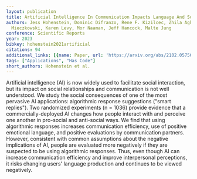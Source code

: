 ```yaml
---
layout: publication
title: Artificial Intelligence In Communication Impacts Language And Social Relationships
authors: Jess Hohenstein, Dominic Difranzo, Rene F. Kizilcec, Zhila Aghajari, Hannah
  Mieczkowski, Karen Levy, Mor Naaman, Jeff Hancock, Malte Jung
conference: Scientific Reports
year: 2023
bibkey: hohenstein2021artificial
citations: 94
additional_links: [{name: Paper, url: 'https://arxiv.org/abs/2102.05756'}]
tags: ["Applications", "Has Code"]
short_authors: Hohenstein et al.
---
```

Artificial intelligence (AI) is now widely used to facilitate social
interaction, but its impact on social relationships and communication is not
well understood. We study the social consequences of one of the most pervasive
AI applications: algorithmic response suggestions ("smart replies"). Two
randomized experiments (n = 1036) provide evidence that a commercially-deployed
AI changes how people interact with and perceive one another in pro-social and
anti-social ways. We find that using algorithmic responses increases
communication efficiency, use of positive emotional language, and positive
evaluations by communication partners. However, consistent with common
assumptions about the negative implications of AI, people are evaluated more
negatively if they are suspected to be using algorithmic responses. Thus, even
though AI can increase communication efficiency and improve interpersonal
perceptions, it risks changing users' language production and continues to be
viewed negatively.